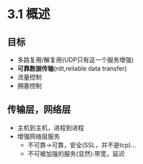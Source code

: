 # 3.1 概述

## 目标

- 多路复用/解复用(UDP只有这一个服务增强)
- **可靠数据传输**(rdt,reliable data transfer)
- 流量控制
- 拥塞控制

## 传输层，网络层

- 主机到主机，进程到进程
- 增强网络层服务
  - 不可靠->可靠，安全(SSL，并不是tcp)...
  - 不可被加强的服务(显然):带宽，延迟


